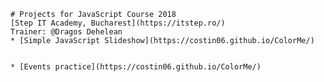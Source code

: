     # Projects for JavaScript Course 2018
    [Step IT Academy, Bucharest](https://itstep.ro/)
    Trainer: @Dragos Dehelean
    * [Simple JavaScript Slideshow](https://costin06.github.io/ColorMe/)

    
    * [Events practice](https://costin06.github.io/ColorMe/)
